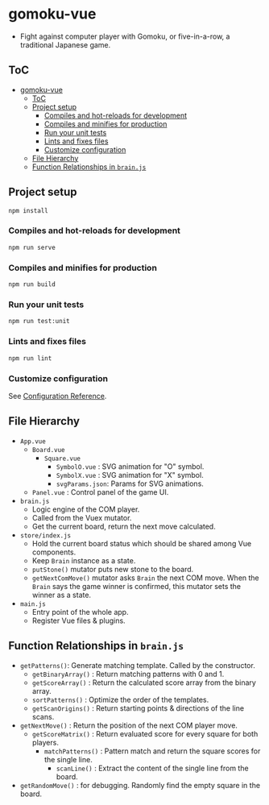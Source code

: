 # gomoku-vue

- Fight against computer player with Gomoku, or five-in-a-row, a traditional Japanese game.

## ToC

- [gomoku-vue](#gomoku-vue)
  - [ToC](#toc)
  - [Project setup](#project-setup)
    - [Compiles and hot-reloads for development](#compiles-and-hot-reloads-for-development)
    - [Compiles and minifies for production](#compiles-and-minifies-for-production)
    - [Run your unit tests](#run-your-unit-tests)
    - [Lints and fixes files](#lints-and-fixes-files)
    - [Customize configuration](#customize-configuration)
  - [File Hierarchy](#file-hierarchy)
  - [Function Relationships in `brain.js`](#function-relationships-in-brainjs)

## Project setup

```
npm install
```

### Compiles and hot-reloads for development

```
npm run serve
```

### Compiles and minifies for production

```
npm run build
```

### Run your unit tests

```
npm run test:unit
```

### Lints and fixes files

```
npm run lint
```

### Customize configuration

See [Configuration Reference](https://cli.vuejs.org/config/).

## File Hierarchy

- `App.vue`
  - `Board.vue`
    - `Square.vue`
      - `SymbolO.vue` : SVG animation for "O" symbol.
      - `SymbolX.vue` : SVG animation for "X" symbol.
      - `svgParams.json`: Params for SVG animations.
  - `Panel.vue` : Control panel of the game UI.
- `brain.js`
  - Logic engine of the COM player.
  - Called from the Vuex mutator.
  - Get the current board, return the next move calculated.
- `store/index.js`
  - Hold the current board status which should be shared among Vue components.
  - Keep `Brain` instance as a state.
  - `putStone()` mutator puts new stone to the board.
  - `getNextComMove()` mutator asks `Brain` the next COM move. When the `Brain` says the game winner is confirmed, this mutator sets the winner as a state.
- `main.js`
  - Entry point of the whole app.
  - Register Vue files & plugins.

## Function Relationships in `brain.js`

- `getPatterns()`: Generate matching template. Called by the constructor.
  - `getBinaryArray()` : Return matching patterns with 0 and 1.
  - `getScoreArray()` : Return the calculated score array from the binary array.
  - `sortPatterns()` : Optimize the order of the templates.
  - `getScanOrigins()` : Return starting points & directions of the line scans.
- `getNextMove()` : Return the position of the next COM player move.
  - `getScoreMatrix()` : Return evaluated score for every square for both players.
    - `matchPatterns()` : Pattern match and return the square scores for the single line.
      - `scanLine()` : Extract the content of the single line from the board.
- `getRandomMove()` : for debugging. Randomly find the empty square in the board.
